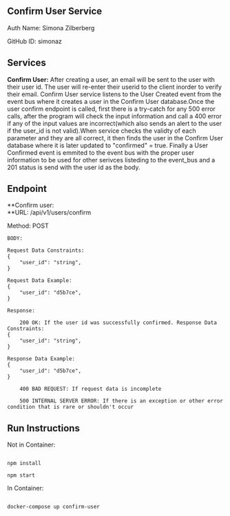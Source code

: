 ## Confirm User Service

Auth Name: Simona Zilberberg

GitHub ID: simonaz

## Services

**Confirm User:**  After creating a user, an email will be sent to the user with their user id. The user will re-enter their userid to the client inorder to verify their email. Confirm User service listens to the User Created event from the event bus where it creates a user in the Confirm User database.Once the user confirm endpoint is called, first there is a try-catch for any 500 error calls, after the program will check the input information and call a 400 error if any of the input values are incorrect(which also sends an alert to the user if the user_id is not valid).When service checks the validty of each parameter and they are all correct, it then finds the user in the Confirm User database where it is later updated to "confirmed" = true. Finally a User Confirmed event is emmited to the event bus with the proper user information to be used for other serivces listeding to the event_bus and a 201 status is send with the user id as the body.

## Endpoint

**Confirm user:  
**URL: /api/v1/users/confirm

Method: POST

    BODY:

    Request Data Constraints:
    {
        "user_id": "string",
    }

    Request Data Example:
    {
        "user_id": "d5b7ce",
    }

    Response:

        200 OK: If the user id was successfully confirmed. Response Data Constraints:
    {
        "user_id": "string",
    }

    Response Data Example:
    {
        "user_id": "d5b7ce",
    }

        400 BAD REQUEST: If request data is incomplete

        500 INTERNAL SERVER ERROR: If there is an exception or other error condition that is rare or shouldn't occur

## Run Instructions

Not in Container:

```NotInContainer

npm install

npm start

```

In Container:

```InContainer

docker-compose up confirm-user

```
